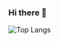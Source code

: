 <p align="center">

### Hi there 👋

</p>

![Top Langs](https://github-readme-stats.vercel.app/api/top-langs/?username=lucidrunner&layout=compact)

<!--
**lucidrunner/lucidrunner** is a ✨ _special_ ✨ repository because its `README.md` (this file) appears on your GitHub profile.

Here are some ideas to get you started:

- 🔭 I’m currently working on ...
- 🌱 I’m currently learning ...
- 👯 I’m looking to collaborate on ...
- 🤔 I’m looking for help with ...
- 💬 Ask me about ...
- 📫 How to reach me: ...
- 😄 Pronouns: ...
- ⚡ Fun fact: ...
-->
